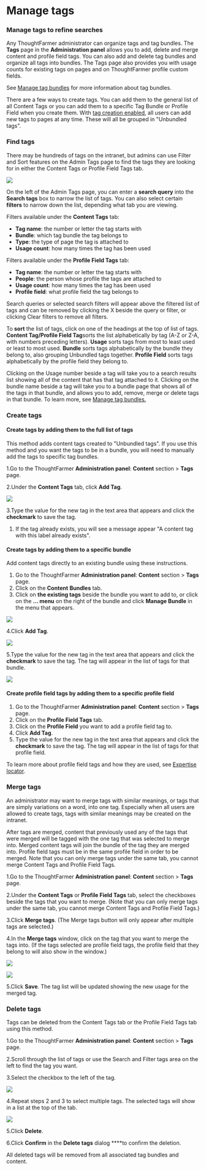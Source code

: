 # Manage tags

### Manage tags to refine searches

Any ThoughtFarmer administrator can organize tags and tag bundles. The **Tags** page in the **Administration panel** allows you to add, delete and merge content and profile field tags. You can also add and delete tag bundles and organize all tags into bundles. The Tags page also provides you with usage counts for existing tags on pages and on ThoughtFarmer profile custom fields.  
  
See [Manage tag bundles](manage-tag-bundles.md) for more information about tag bundles.  
  
There are a few ways to create tags. You can add them to the general list of all Content Tags or you can add them to a specific Tag Bundle or Profile Field when you create them. With [tag creation enabled](tags-overview.md), all users can add new tags to pages at any time. These will all be grouped in "Unbundled tags".

### Find tags

There may be hundreds of tags on the intranet, but admins can use Filter and Sort features on the Admin Tags page to find the tags they are looking for in either the Content Tags or Profile Field Tags tab.

![](../../../.gitbook/assets/1%20%2893%29.png)

On the left of the Admin Tags page, you can enter a **search query** into the **Search tags** box to narrow the list of tags. You can also select certain **filters** to narrow down the list, depending what tab you are viewing.  
  
Filters available under the **Content Tags** tab:

* **Tag name**: the number or letter the tag starts with
* **Bundle**: which tag bundle the tag belongs to
* **Type**: the type of page the tag is attached to
* **Usage count**: how many times the tag has been used

Filters available under the **Profile Field Tags** tab:

* **Tag name**: the number or letter the tag starts with
* **People**: the person whose profile the tags are attached to
* **Usage count**: how many times the tag has been used
* **Profile field**: what profile field the tag belongs to

Search queries or selected search filters will appear above the filtered list of tags and can be removed by clicking the X beside the query or filter, or clicking Clear filters to remove all filters.  
  
To **sort** the list of tags, click on one of the headings at the top of list of tags. **Content Tag/Profile Field Tag**sorts the list alphabetically by tag \(A-Z or Z-A, with numbers preceding letters\). **Usage** sorts tags from most to least used or least to most used. **Bundle** sorts tags alphabetically by the bundle they belong to, also grouping Unbundled tags together. **Profile Field** sorts tags alphabetically by the profile field they belong to.  
  
Clicking on the Usage number beside a tag will take you to a search results list showing all of the content that has that tag attached to it. Clicking on the bundle name beside a tag will take you to a bundle page that shows all of the tags in that bundle, and allows you to add, remove, merge or delete tags in that bundle. To learn more, see [Manage tag bundles.](manage-tag-bundles.md)

### Create tags

#### Create tags by adding them to the full list of tags

This method adds content tags created to "Unbundled tags". If you use this method and you want the tags to be in a bundle, you will need to manually add the tags to specific tag bundles.

1.Go to the ThoughtFarmer **Administration panel**: **Content** section &gt; **Tags** page.

2.Under the **Content Tags** tab, click **Add Tag**.

![](../../../.gitbook/assets/2%20%2897%29.png)

3.Type the value for the new tag in the text area that appears and click the **checkmark** to save the tag.

1. If the tag already exists, you will see a message appear "A content tag with this label already exists".

#### Create tags by adding them to a specific bundle

Add content tags directly to an existing bundle using these instructions.

1. Go to the ThoughtFarmer **Administration panel**: **Content** section &gt; **Tags** page.
2. Click on the **Content** **Bundles** tab.
3. Click on **the existing tags** beside the bundle you want to add to, or click on the **... menu** on the right of the bundle and click **Manage Bundle** in the menu that appears.

![](../../../.gitbook/assets/3%20%2841%29.png)

4.Click **Add Tag**.

![](../../../.gitbook/assets/4%20%2825%29.png)

5.Type the value for the new tag in the text area that appears and click the **checkmark** to save the tag. The tag will appear in the list of tags for that bundle.

![](../../../.gitbook/assets/5%20%288%29.png)



#### Create profile field tags by adding them to a specific profile field

1. Go to the ThoughtFarmer **Administration panel**: **Content** section &gt; **Tags** page.
2. Click on the **Profile Field Tags** tab.
3. Click on the **Profile Field** you want to add a profile field tag to.
4. Click **Add Tag**.
5. Type the value for the new tag in the text area that appears and click the **checkmark** to save the tag. The tag will appear in the list of tags for that profile field.

To learn more about profile field tags and how they are used, see [Expertise locator](../untitled-4/).

### Merge tags

An administrator may want to merge tags with similar meanings, or tags that are simply variations on a word, into one tag. Especially when all users are allowed to create tags, tags with similar meanings may be created on the intranet.  
  
After tags are merged, content that previously used any of the tags that were merged will be tagged with the one tag that was selected to merge into. Merged content tags will join the bundle of the tag they are merged into. Profile field tags must be in the same profile field in order to be merged. Note that you can only merge tags under the same tab, you cannot merge Content Tags and Profile Field Tags.

1.Go to the ThoughtFarmer **Administration panel**: **Content** section &gt; **Tags** page.

2.Under the **Content Tags** or **Profile Field Tags** tab, select the checkboxes beside the tags that you want to merge. \(Note that you can only merge tags under the same tab, you cannot merge Content Tags and Profile Field Tags.\)

3.Click **Merge tags**. \(The Merge tags button will only appear after multiple tags are selected.\)

4.In the **Merge tags** window, click on the tag that you want to merge the tags into. \(If the tags selected are profile field tags, the profile field that they belong to will also show in the window.\)

![](../../../.gitbook/assets/6%20%287%29.png)

![](../../../.gitbook/assets/7%20%2816%29.png)

5.Click **Save**. The tag list will be updated showing the new usage for the merged tag.

### Delete tags <a id="section4"></a>

Tags can be deleted from the Content Tags tab or the Profile Field Tags tab using this method.

1.Go to the ThoughtFarmer **Administration panel**: **Content** section &gt; **Tags** page.

2.Scroll through the list of tags or use the Search and Filter tags area on the left to find the tag you want.

3.Select the checkbox to the left of the tag.

![](../../../.gitbook/assets/8%20%2812%29.png)

4.Repeat steps 2 and 3 to select multiple tags. The selected tags will show in a list at the top of the tab.

![](../../../.gitbook/assets/9%20%2812%29.png)

5.Click **Delete**.

6.Click **Confirm** in the **Delete tags** dialog ****to confirm the deletion.

All deleted tags will be removed from all associated tag bundles and content.

